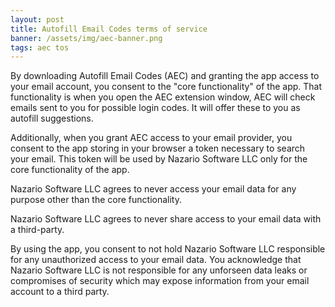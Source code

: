 ```yaml
---
layout: post
title: Autofill Email Codes terms of service
banner: /assets/img/aec-banner.png
tags: aec tos
---
```


By downloading Autofill Email Codes (AEC) and granting the app access to your email account, you consent to the "core functionality" of the app. That functionality is when you open the AEC extension window, AEC will check emails sent to you for possible login codes. It will offer these to you as autofill suggestions. 

Additionally, when you grant AEC access to your email provider, you consent to the app storing in your browser a token necessary to search your email. This token will be used by Nazario Software LLC only for the core functionality of the app.

Nazario Software LLC agrees to never access your email data for any purpose other than the core functionality.

Nazario Software LLC agrees to never share access to your email data with a third-party. 

By using the app, you consent to not hold Nazario Software LLC responsible for any unauthorized access to your email data. You acknowledge that Nazario Software LLC is not responsible for any unforseen data leaks or compromises of security which may expose information from your email account to a third party. 